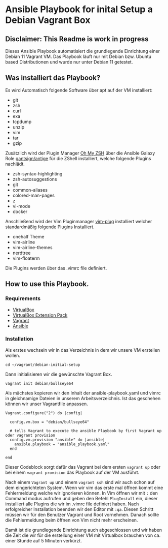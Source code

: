 # Ansible Playbook for inital Setup a Debian Vagrant Box
## Disclaimer: This Readme is work in progress

Dieses Ansible Playbook automatisiert die grundlegende Einrichtung einer Debian 11 Vagrant VM.
Das Playbook läuft nur mit Debian bzw. Ubuntu based Distributionen und wurde nur unter Debian 11 getestet. 

## Was installiert das Playbook?

Es wird Automatisch folgende Software über apt auf der VM installiert:
* git
* zsh
* curl
* exa
* tcpdump
* unzip
* vim
* tar
* gzip

Zusätzlich wird der Plugin Manager [Oh My ZSH](https://ohmyz.sh/) über die Ansible Galaxy Role [gantsign/antige](https://galaxy.ansible.com/gantsign/antigen) für die ZShell installiert, welche folgende Plugins nachlädt.

* zsh-syntax-highlighting
* zsh-autosuggestions
* git
* common-aliases
* colored-man-pages
* z
* vi-mode
* docker

Anschließend wird der Vim Pluginmanager [vim-plug](https://github.com/junegunn/vim-plug) installiert welcher standardmäßig folgende Plugins Installiert. 

* onehalf Theme
* vim-airline
* vim-airline-themes
* nerdtree
* vim-floaterm

Die Plugins werden über das .vimrc file definiert.

## How to use this Playbook. 

### Requirements

* [VirtualBox](https://www.virtualbox.org/wiki/Downloads)
* [VirtualBox Extension Pack](https://www.virtualbox.org/wiki/Downloads)
* [Vagrant](https://www.vagrantup.com/downloads)
* [Ansible](https://docs.ansible.com/ansible/latest/installation_guide/intro_installation.html)

### Installation 

Als erstes wechseln wir in das Verzeichnis in dem wir unsere VM erstellen wollen. 
```
cd ~/vagrant/debian-initial-setup 
```
Dann initialisieren wir die gewünschte Vagrant Box.
```
vagrant init debian/bullseye64
```
Als mächstes kopieren wir den Inhalt der ansible-playbook.yaml und vimrc in gleichnamige Dateien in unserem  Arbeitsverzeichnis. 
Ist das geschehen können wir unser Vagrantfile anpassen. 
```
Vagrant.configure("2") do |config|

  config.vm.box = "debian/bullseye64"

  # tells Vagrant to execute the ansible Playbook by first Vagrant up oder vagrant provision 
  config.vm.provision "ansible" do |ansible|
    ansible.playbook = "ansible_playbook.yaml"
  end

end
```
Dieser Codeblock sorgt dafür das Vagrant bei dem ersten `vagrant up` oder bei einem `vagrant provision` das Playbook auf der VM ausführt. 

Nach einem `Vagrant up` und einem `vagrant ssh` sind wir auch schon auf dem eingerichteten System. Wenn wir vim das erste mal öffnen kommt eine Fehlermeldung welche wir ignorieren können. In Vim öffnen wir mit `:` den Command modus aufrufen und geben den Befehl `PlugInstall` ein, dieser installiert alle Plugins die wir im .vimrc file definiert haben. Nach erfolgreicher Installation beenden wir den Editor mit `:qa`. Diesen Schritt müssen wir für den Benutzer Vagrant und Root vornehmen. Danach sollte die Fehlermeldung beim öffnen von Vim nicht mehr erscheinen. 

Damit ist die grundlegende Einrichtung auch abgeschlossen und wir haben die Zeit die wir für die erstellung einer VM mit Virtualbox brauchen von ca. einer Stunde auf 5 Minuten verkürzt. 